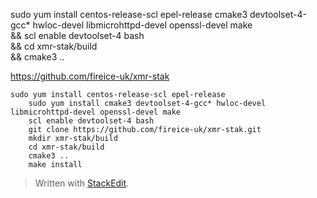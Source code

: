 sudo yum install centos-release-scl epel-release cmake3 devtoolset-4-gcc* hwloc-devel libmicrohttpd-devel openssl-devel make \
&&
scl enable devtoolset-4 bash \
&&
cd xmr-stak/build \
&&
cmake3 ..


https://github.com/fireice-uk/xmr-stak
```
sudo yum install centos-release-scl epel-release
    sudo yum install cmake3 devtoolset-4-gcc* hwloc-devel libmicrohttpd-devel openssl-devel make
    scl enable devtoolset-4 bash
    git clone https://github.com/fireice-uk/xmr-stak.git
    mkdir xmr-stak/build
    cd xmr-stak/build
    cmake3 ..
    make install
```

> Written with [StackEdit](https://stackedit.io/).
<!--stackedit_data:
eyJoaXN0b3J5IjpbLTE1MDAyNzA5MjYsNzMwOTk4MTE2XX0=
-->